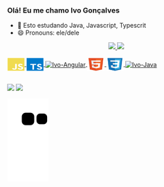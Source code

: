 ### Olá! Eu me chamo Ivo Gonçalves

 - 🌱 Esto estudando Java, Javascript, Typescrit
 - 😄 Pronouns: ele/dele

<div align="center">
  <a href="https://github.com/Ivo-jose">
  <img height="180em" src="https://github-readme-stats.vercel.app/api?username=Ivo-jose&show_icons=true&theme=merko&include_all_commits=true&count_private=true"/>
  <img height="180em" src="https://github-readme-stats.vercel.app/api/top-langs/?username=Ivo-jose&layout=compact&langs_count=7&theme=merko"/>
</div> 
 
<div style="display: inline_block"><br>
  <img align="center" alt="Ivo-Js" height="30" width="40" src="https://raw.githubusercontent.com/devicons/devicon/master/icons/javascript/javascript-plain.svg">
  <img align="center" alt="Ivo-Ts" height="30" width="40" src="https://raw.githubusercontent.com/devicons/devicon/master/icons/typescript/typescript-plain.svg">
  <img align="center" alt="Ivo-Angular" height="30" width="30" src="https://cdn.jsdelivr.net/gh/devicons/devicon/icons/angularjs/angularjs-original.svg" />   
  <img align="center" alt="Ivo-HTML" height="30" width="40" src="https://raw.githubusercontent.com/devicons/devicon/master/icons/html5/html5-original.svg">
  <img align="center" alt="Ivo-CSS" height="30" width="40" src="https://raw.githubusercontent.com/devicons/devicon/master/icons/css3/css3-original.svg">
  <img align="center" alt="Ivo-Java" height="30" width="40" src="https://cdn.jsdelivr.net/gh/devicons/devicon/icons/java/java-original.svg" />
</div>          
 
 ##
 
 <div> 
  <a href = "mailto:ivojmgs19@gmail.com"><img src="https://img.shields.io/badge/-Gmail-%23333?style=for-the-badge&logo=gmail&logoColor=white" target="_blank"></a>
  <a href="https://www.linkedin.com/in/ivo-jos%C3%A9-menezes-gon%C3%A7alves-de-souza-44576b1bb/" target="_blank"><img src="https://img.shields.io/badge/-LinkedIn-%230077B5?style=for-the-badge&logo=linkedin&logoColor=white" target="_blank"></a> 
 
  ![Snake animation](https://github.com/rafaballerini/rafaballerini/blob/output/github-contribution-grid-snake.svg)
 
</div>
 
